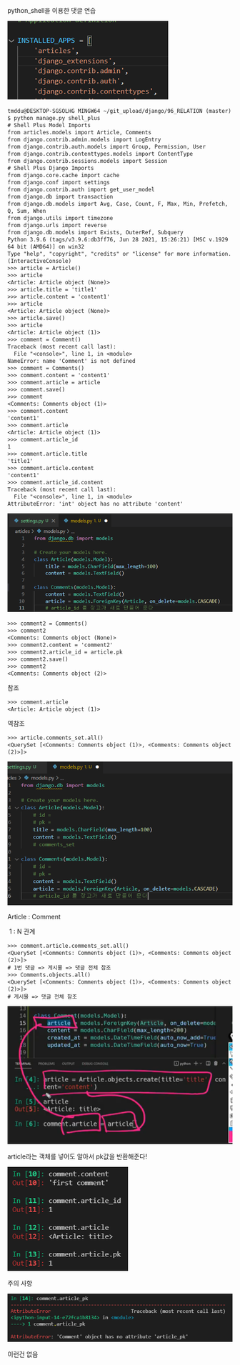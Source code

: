 python_shell을 이용한 댓글 연습

![image-20211018133651421](photo/image-20211018133651421.png)

```
tmddu@DESKTOP-SGSOLHG MINGW64 ~/git_upload/django/96_RELATION (master)
$ python manage.py shell_plus
# Shell Plus Model Imports
from articles.models import Article, Comments
from django.contrib.admin.models import LogEntry
from django.contrib.auth.models import Group, Permission, User
from django.contrib.contenttypes.models import ContentType
from django.contrib.sessions.models import Session
# Shell Plus Django Imports
from django.core.cache import cache
from django.conf import settings
from django.contrib.auth import get_user_model
from django.db import transaction
from django.db.models import Avg, Case, Count, F, Max, Min, Prefetch, Q, Sum, When
from django.utils import timezone
from django.urls import reverse
from django.db.models import Exists, OuterRef, Subquery
Python 3.9.6 (tags/v3.9.6:db3ff76, Jun 28 2021, 15:26:21) [MSC v.1929 64 bit (AMD64)] on win32
Type "help", "copyright", "credits" or "license" for more information.
(InteractiveConsole)
>>> article = Article()
>>> article
<Article: Article object (None)>
>>> article.title = 'title1'
>>> article.content = 'content1'
>>> article
<Article: Article object (None)>
>>> article.save()
>>> article
<Article: Article object (1)>
>>> comment = Comment()
Traceback (most recent call last):
  File "<console>", line 1, in <module>
NameError: name 'Comment' is not defined
>>> comment = Comments() 
>>> comment.content = 'content1'
>>> comment.article = article
>>> comment.save()
>>> comment
<Comments: Comments object (1)>
>>> comment.content
'content1'
>>> comment.article
<Article: Article object (1)>
>>> comment.article_id
1
>>> comment.article.title
'title1'
>>> comment.article.content
'content1'
>>> comment.article_id.content
Traceback (most recent call last):
  File "<console>", line 1, in <module>
AttributeError: 'int' object has no attribute 'content'
```

![image-20211018133858978](photo/image-20211018133858978.png)

```
>>> comment2 = Comments()   
>>> comment2
<Comments: Comments object (None)>
>>> comment2.comtent = 'comment2'
>>> comment2.article_id = article.pk
>>> comment2.save()
>>> comment2
<Comments: Comments object (2)>
```





참조

```
>>> comment.article
<Article: Article object (1)>
```

역참조

```
>>> article.comments_set.all() 
<QuerySet [<Comments: Comments object (1)>, <Comments: Comments object (2)>]>
```

![image-20211018134256812](photo/image-20211018134256812.png)

Article : Comment

​		 1 : N 관계



```
>>> comment.article.comments_set.all() 
<QuerySet [<Comments: Comments object (1)>, <Comments: Comments object (2)>]>
# 1번 댓글 => 게시물 => 댓글 전체 참조
>>> Comments.objects.all() 
<QuerySet [<Comments: Comments object (1)>, <Comments: Comments object (2)>]>
# 게시물 => 댓글 전체 참조
```







![image-20211018114720087](photo/image-20211018114720087.png)

article라는 객체를 넣어도 알아서 pk값을 반환해준다!



![image-20211018114854537](photo/image-20211018114854537.png)





주의 사항

![image-20211018114943790](photo/image-20211018114943790.png)

이런건 없음